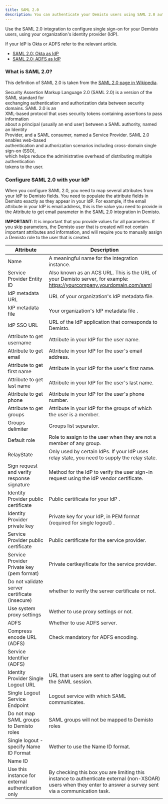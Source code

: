 ```yaml
---
title: SAML 2.0
description: You can authenticate your Demisto users using SAML 2.0 authentication and your organization`s as the identity provider.
---
```


Use the SAML 2.0 integration to configure single sign-on for your Demisto users, using your organization's identity provider (IdP).

If your IdP is Okta or ADFS refer to the relevant article.

* [SAML 2.0: Okta as IdP](https://xsoar.pan.dev/docs/reference/integrations/saml-20---okta-as-id-p)
* [SAML 2.0: ADFS as IdP](https://xsoar.pan.dev/docs/reference/integrations/saml-20---adfs-as-id-p)

### What is SAML 2.0?

This definition of SAML 2.0 is taken from the [SAML 2.0 page in Wikipedia](https://en.wikipedia.org/wiki/SAML_2.0).

Security Assertion Markup Language 2.0 (SAML 2.0) is a version of the SAML standard for  
exchanging authentication and authorization data between security domains. SAML 2.0 is an  
XML-based protocol that uses security tokens containing assertions to pass information  
about a principal (usually an end user) between a SAML authority, named an Identity  
Provider, and a SAML consumer, named a Service Provider. SAML 2.0 enables web-based  
authentication and authorization scenarios including cross-domain single sign-on (SSO),  
which helps reduce the administrative overhead of distributing multiple authentication  
tokens to the user.

### Configure SAML 2.0 with your IdP

When you configure SAML 2.0, you need to map several attributes from your IdP to Demisto fields. You need to populate the attribute fields in Demisto exactly as they appear in your IdP. For example, if the email attribute in your IdP is email.address, this is the value you need to provide in the Attribute to get email parameter in the SAML 2.0 integration in Demisto.

**IMPORTANT**: It is important that you provide values for all parameters. If you skip parameters, the Demisto user that is created will not contain important attributes and information, and will require you to manually assign a Demisto role to the user that is created.

| Attribute | Description |
| --- | --- |
| Name | A meaningful name for the integration instance. |
| Service Provider Entity ID | Also known as an ACS URL. This is the URL of your Demisto server, for example: https://yourcompany.yourdomain.com/saml |
| IdP metadata URL | URL of your organization's IdP metadata file. |
| IdP metadata file | Your organization's IdP metadata file . |
| IdP SSO URL | URL of the IdP application that corresponds to Demisto. |
| Attribute to get username | Attribute in your IdP for the user name. |
| Attribute to get email | Attribute in your IdP for the user's email address. |
| Attribute to get first name | Attribute in your IdP for the user's first name. |
| Attribute to get last name | Attribute in your IdP for the user's last name. |
| Attribute to get phone | Attribute in your IdP for the user's phone number. |
| Attribute to get groups | Attribute in your IdP for the groups of which the user is a member. |
| Groups delimiter | Groups list separator. |
| Default role | Role to assign to the user when they are not a member of any group. |
| RelayState | Only used by certain IdPs. If your IdP uses relay state, you need to supply the relay state. |
| Sign request and verify response signature | Method for the IdP to verify the user sign-in request using the IdP vendor certificate. |
| Identity Provider public certificate | Public certificate for your IdP . |
| Identity Provider private key | Private key for your IdP, in PEM format (required for single logout) . |
| Service Provider public certificate | Public certificate for the service provider. |
| Service Provider Private key (pem format) | Private certkeyificate for the service provider. |
| Do not validate server certificate (insecure) | whether to verify the server certificate or not. |
| Use system proxy settings | Wether to use proxy settings or not. |
| ADFS | Whether to use ADFS server. |
| Compress encode URL (ADFS) | Check mandatory for ADFS encoding. |
| Service Identifier (ADFS)| | The ADFS relay identifier which XSOAR will redirect the user for SSO first login. |
| Identity Provider Single Logout URL | URL that users are sent to after logging out of the SAML session. |
| Single Logout Service Endpoint | Logout service with which SAML communicates. |
| Do not map SAML groups to Demisto roles | SAML groups will not be mapped to Demisto roles |
| Single logout - specify Name ID Format | Wether to use the Name ID format. |
| Name ID | | Defines the name identifier formats supported by the identity provider. |
| Use this instance for external authentication only | By checking this box you are limiting this instance to authenticate external (non-XSOAR) users when they enter to answer a survey sent via a communication task.